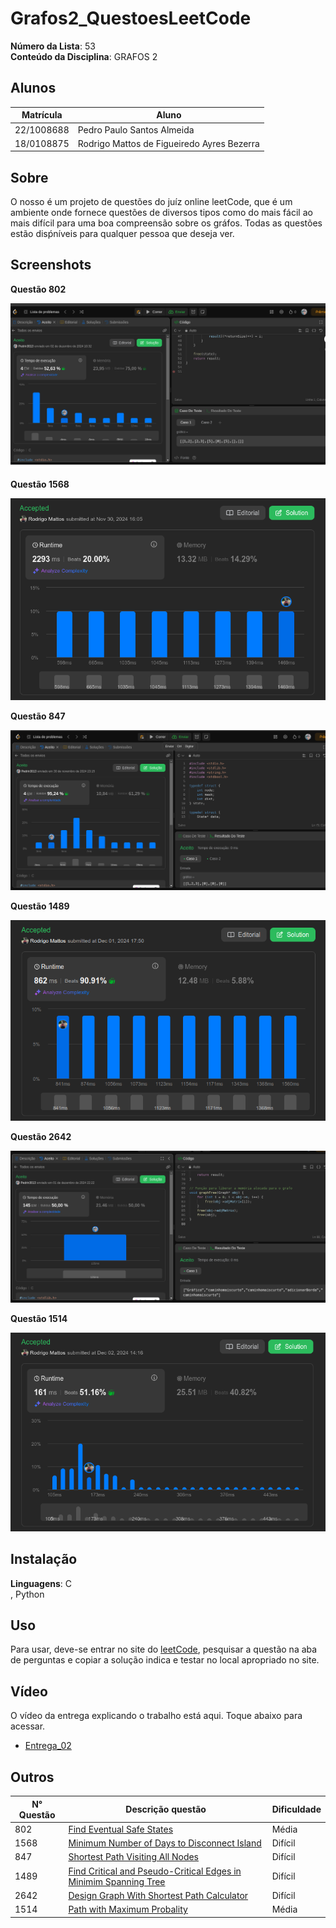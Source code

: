# Grafos2_QuestoesLeetCode

**Número da Lista**: 53<br>
**Conteúdo da Disciplina**: GRAFOS 2<br>

## Alunos
|Matrícula | Aluno |
| -- | -- |
| 22/1008688  |  Pedro Paulo Santos Almeida |
| 18/0108875  |  Rodrigo Mattos de Figueiredo Ayres Bezerra |

## Sobre 
O nosso é um projeto de questões do juíz online leetCode, que é um ambiente onde fornece questões de diversos tipos como do mais fácil ao mais difícil para uma boa compreensão sobre os gráfos. Todas as questões estão disṕníveis para qualquer pessoa que deseja ver. 

## Screenshots

**Questão 802**

![802](/Questao-802/assents/802.png)

**Questão 1568**

![1568](/Questao-1568/assents/1568.png)

**Questão 847**

![847](Questao-847/assents/847.png)

**Questão 1489**

![1489](/Questao-1489/assents/1489.png)

**Questão 2642**

![2642](/Questao-2642/assents/2642.png)

**Questão 1514**

![1514](/Questao-1514/assents/1514.png)

## Instalação 
**Linguagens**: C<br> , Python<br>


## Uso 
Para usar, deve-se entrar no site do [leetCode](https://leetcode.com/), pesquisar a questão na aba de perguntas e copiar a solução indica e testar no local apropriado no site.

## Vídeo 
O vídeo da entrega explicando o trabalho está aqui. Toque abaixo para acessar.

- [Entrega_02]()
## Outros 
| N° Questão | Descrição questão | Dificuldade |
| --- | ------- | ---------- |
| 802 | [Find Eventual Safe States](https://leetcode.com/problems/find-eventual-safe-states/)  |   Média |
| 1568  | [Minimum Number of Days to Disconnect Island](https://leetcode.com/problems/minimum-number-of-days-to-disconnect-island/)   |   Difícil      |
| 847 |  [Shortest Path Visiting All Nodes](https://leetcode.com/problems/shortest-path-visiting-all-nodes/)   |   Difícil      |
| 1489    | [Find Critical and Pseudo-Critical Edges in Minimim Spanning Tree](https://leetcode.com/problems/find-critical-and-pseudo-critical-edges-in-minimum-spanning-tree/)  |  Difícil     |
| 2642   | [Design Graph With Shortest Path Calculator](https://leetcode.com/problems/design-graph-with-shortest-path-calculator/)  |   Difícil      |
| 1514  | [Path with Maximum Probality](https://leetcode.com/problems/path-with-maximum-probability/)  |  Média    |
